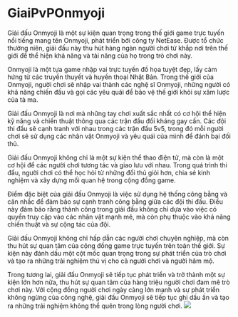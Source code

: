 # GiaiPvPOnmyoji
Giải đấu Onmyoji là một sự kiện quan trọng trong thế giới game trực tuyến nổi tiếng mang tên Onmyoji, phát triển bởi công ty NetEase. Được tổ chức thường niên, giải đấu này thu hút hàng ngàn người chơi từ khắp nơi trên thế giới để thể hiện khả năng và tài năng của họ trong trò chơi này.

Onmyoji là một tựa game nhập vai trực tuyến đồ họa tuyệt đẹp, lấy cảm hứng từ các truyền thuyết và huyền thoại Nhật Bản. Trong thế giới của Onmyoji, người chơi sẽ nhập vai thành các nghệ sĩ Onmyoji, những người có khả năng chiến đấu và gọi các yêu quái để bảo vệ thế giới khỏi sự xâm lược của tà ma.

Giải đấu Onmyoji là nơi mà những tay chơi xuất sắc nhất có cơ hội thể hiện kỹ năng và chiến thuật thông qua các trận đấu đối kháng gay cấn. Các đội thi đấu sẽ cạnh tranh với nhau trong các trận đấu 5v5, trong đó mỗi người chơi sẽ sử dụng các nhân vật Onmyoji và yêu quái của mình để đánh bại đối thủ.

Giải đấu Onmyoji không chỉ là một sự kiện thể thao điện tử, mà còn là một cơ hội để các người chơi tương tác và giao lưu với nhau. Trong quá trình thi đấu, người chơi có thể học hỏi từ những đối thủ giỏi hơn, chia sẻ kinh nghiệm và xây dựng mối quan hệ trong cộng đồng game.

Điểm đặc biệt của giải đấu Onmyoji là việc sử dụng hệ thống công bằng và cân nhắc để đảm bảo sự cạnh tranh công bằng giữa các đội thi đấu. Điều này đảm bảo rằng thành công trong giải đấu không chỉ dựa vào việc có quyền truy cập vào các nhân vật mạnh mẽ, mà còn phụ thuộc vào khả năng chiến thuật và sự cộng tác của đội.

Giải đấu Onmyoji không chỉ hấp dẫn các người chơi chuyên nghiệp, mà còn thu hút sự quan tâm của cộng đồng game trực tuyến trên toàn thế giới. Sự kiện này đánh dấu một cột mốc quan trọng trong sự phát triển của trò chơi và tạo ra những trải nghiệm thú vị cho cả người chơi và người hâm mộ.

Trong tương lai, giải đấu Onmyoji sẽ tiếp tục phát triển và trở thành một sự kiện lớn hơn nữa, thu hút sự quan tâm của hàng triệu người chơi đam mê trò chơi này. Với cộng đồng người chơi ngày càng lớn mạnh và sự phát triển không ngừng của công nghệ, giải đấu Onmyoji sẽ tiếp tục ghi dấu ấn và tạo ra những trải nghiệm không thể quên trong lòng người chơi.
<img src="https://i.ytimg.com/vi/rQRkJQ739Zw/maxresdefault.jpg">
